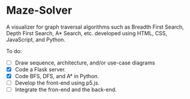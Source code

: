 # Maze-Solver

 A visualizer for graph traversal algorithms such as Breadth First Search, Depth First Search, A* Search, etc. developed using HTML, CSS, JavaScript, and Python. 
 
To do:
- [ ] Draw sequence, architecture, and/or use-case diagrams
- [x] Code a Flask server.
- [x] Code BFS, DFS, and A* in Python.
- [ ] Develop the front-end using p5.js.
- [ ] Integrate the fron-end and the back-end.
